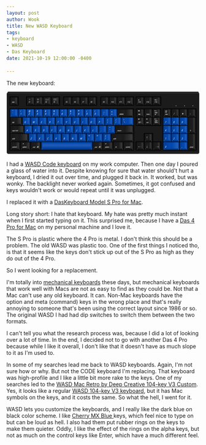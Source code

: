 ```yaml
---
layout: post
author: Wook
title: New WASD Keyboard
tags:
- keyboard
- WASD
- Das Keyboard
date: 2021-10-19 12:00:00 -0400

---
```

The new keyboard:

 ![Black keyboard with blue alpha keys](/assets/pics/2021-10-19_20-40-44.png "The New Keyboard")

I had a [WASD Code keyboard](https://www.wasdkeyboards.com/code-v3-104-key-mechanical-keyboard-zealio-67g.html) on my work computer.  Then one day I poured a glass of water into it.  Despite knowing for sure that water should't hurt a keyboard, I dried it out over time, and plugged it back in.  It worked, but was wonky.  The backlight never worked again.  Sometimes, it got confused and keys wouldn't work or would repeat until it was unplugged.

I replaced it with a [DasKeyboard Model S Pro for Mac](https://www.daskeyboard.com/model-s-professional-for-mac/).

Long story short: I hate that keyboard.  My hate was pretty much instant when I first started typing on it.  This surprised me, because I have a [Das 4 Pro for Mac](https://www.daskeyboard.com/daskeyboard-4-professional-for-mac/) on my personal machine and I love it.

The S Pro is plastic where the 4 Pro is metal.  I don't think this should be a problem.  The old WASD was plastic too.  One of the first things I noticed tho, is that it seems like the keys don't stick up out of the S Pro as high as they do out of the 4 Pro.

So I went looking for a replacement.

I'm totally into [mechanical keyboards](https://www.wasdkeyboards.com/mechanical-keyboard-guide) these days, but mechanical keyboards that work well with Macs are not as easy to find as they could be.  Not that a Mac can't use any old keyboard.  It can.  Non-Mac keyboards have the option and meta (command) keys in the wrong place and that's really annoying to someone that's been using the correct layout since 1986 or so.  The original WASD I had had dip switches to switch them between the two formats.

I can't tell you what the research process was, because I did a lot of looking over a lot of time.  In the end, I decided not to go with another Das 4 Pro because while I like it overall, I don't like that it doesn't have as much slope to it as I'm used to.

In some of my searches lead me back to WASD keyboards.  Again, I'm not sure how or why.  But not the CODE keyboard I'm replacing.  That keyboard was high-profile and I like a little bit more rake to the keys.  One of my searches led to the [WASD Mac Retro by Deep Creative 104-key V3 Custom](https://www.wasdkeyboards.com/mac-retro-by-deep-creative-104-key-v3-custom-mechanical-keyboard.html).  Yes, it looks like a regular [WASD 104-key V3 keyboard](https://www.wasdkeyboards.com/wasd-v3-104-key-custom-mechanical-keyboard.html), but it has Mac symbols on the keys, and it costs the same.  So what the hell, I went for it.

WASD lets you customize the keyboards, and I really like the dark blue on black color scheme.  I like [Cherry MX Blue ](https://www.cherrymx.de/en/cherry-mx/mx-original/mx-blue.html)keys, which feel nice to type on but can be loud as hell.  I also had them put rubber rings on the keys to make them quieter.  Oddly, I like the effect of the rings on the alpha keys, but not as much on the control keys like Enter, which have a much different feel.